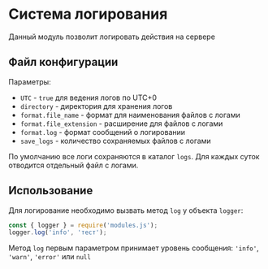 # Система логирования
Данный модуль позволит логировать действия на сервере

## Файл конфигурации
Параметры:
- `UTC` - `true` для ведения логов по UTC+0
- `directory` - директория для хранения логов
- `format.file_name` - формат для наименования файлов с логами
- `format.file_extension` - расширение для файлов с логами
- `format.log` - формат сообщений о логировании
- `save_logs` - количество сохраняемых файлов с логами


По умолчанию все логи сохраняются в каталог `logs`. Для каждых суток отводится отдельный файл с логами.

## Использование
Для логирование необходимо вызвать метод `log` у объекта `logger`:
```javascript
const { logger } = require('modules.js');
logger.log('info', 'тест');
```

Метод `log` первым параметром принимает уровень сообщения: `'info'`, `'warn'`, `'error'` или `null`
